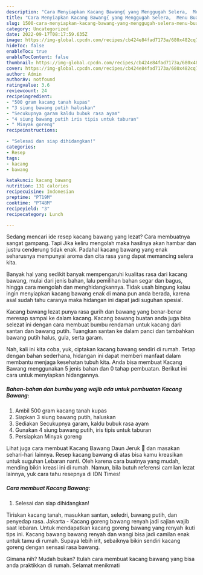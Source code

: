 ```yaml
---
description: "Cara Menyiapkan Kacang Bawang{ yang Menggugah Selera,  Menu Buat lebaran"
title: "Cara Menyiapkan Kacang Bawang{ yang Menggugah Selera,  Menu Buat lebaran"
slug: 1500-cara-menyiapkan-kacang-bawang-yang-menggugah-selera-menu-buat-lebaran
category: Uncategorized
date: 2022-09-17T08:17:59.635Z
image: https://img-global.cpcdn.com/recipes/cb424e84fad7173a/680x482cq70/kacang-bawang-foto-resep-utama.jpg
hideToc: false
enableToc: true
enableTocContent: false
thumbnail: https://img-global.cpcdn.com/recipes/cb424e84fad7173a/680x482cq70/kacang-bawang-foto-resep-utama.jpg
cover: https://img-global.cpcdn.com/recipes/cb424e84fad7173a/680x482cq70/kacang-bawang-foto-resep-utama.jpg
author: Admin
authorAv: notfound
ratingvalue: 3.6
reviewcount: 24
recipeingredient:
- "500 gram kacang tanah kupas"
- "3 siung bawang putih haluskan"
- "Secukupnya garam kaldu bubuk rasa ayam"
- "4 siung bawang putih iris tipis untuk taburan"
- " Minyak goreng"
recipeinstructions:

- "Selesai dan siap dihidangkan!"
categories:
- Resep
tags:
- kacang
- bawang

katakunci: kacang bawang 
nutrition: 131 calories
recipecuisine: Indonesian
preptime: "PT19M"
cooktime: "PT48M"
recipeyield: "3"
recipecategory: Lunch

---
```



Sedang mencari ide resep kacang bawang yang lezat? Cara membuatnya sangat gampang. Tapi Jika keliru mengolah maka hasilnya akan hambar dan justru cenderung tidak enak. Padahal kacang bawang yang enak seharusnya mempunyai aroma dan cita rasa yang dapat memancing selera kita.


Banyak hal yang sedikit banyak mempengaruhi kualitas rasa dari kacang bawang, mulai dari jenis bahan, lalu pemilihan bahan segar dan bagus, hingga cara mengolah dan menghidangkannya. Tidak usah bingung kalau ingin menyiapkan kacang bawang enak di mana pun anda berada, karena asal sudah tahu caranya maka hidangan ini dapat jadi suguhan spesial.

Kacang bawang lezat punya rasa gurih dan bawang yang benar-benar meresap sampai ke dalam kacang. Kacang bawang buatan anda juga bisa selezat ini dengan cara membuat bumbu rendaman untuk kacang dari santan dan bawang putih. Tuangkan santan ke dalam panci dan tambahkan bawang putih halus, gula, serta garam.


Nah, kali ini kita coba, yuk, ciptakan kacang bawang sendiri di rumah. Tetap dengan bahan sederhana, hidangan ini dapat memberi manfaat dalam membantu menjaga kesehatan tubuh kita. Anda bisa membuat Kacang Bawang menggunakan 5 jenis bahan dan 0 tahap pembuatan. Berikut ini cara untuk menyiapkan hidangannya.

<!--inarticleads1-->

##### Bahan-bahan dan bumbu yang wajib ada untuk pembuatan Kacang Bawang:

1. Ambil 500 gram kacang tanah kupas
1. Siapkan 3 siung bawang putih, haluskan
1. Sediakan Secukupnya garam, kaldu bubuk rasa ayam
1. Gunakan 4 siung bawang putih, iris tipis untuk taburan
1. Persiapkan  Minyak goreng


Lihat juga cara membuat Kacang Bawang Daun Jeruk 🍊 dan masakan sehari-hari lainnya. Resep kacang bawang di atas bisa kamu kreasikan untuk suguhan Lebaran nanti. Oleh karena cara buatnya yang mudah, mending bikin kreasi ini di rumah. Namun, bila butuh referensi camilan lezat lainnya, yuk cara tahu resepnya di IDN Times! 

<!--inarticleads2-->

##### Cara membuat Kacang Bawang:


1. Selesai dan siap dihidangkan!

Tiriskan kacang tanah, masukkan santan, seledri, bawang putih, dan penyedap rasa. Jakarta - Kacang goreng bawang renyah jadi sajian wajib saat lebaran. Untuk mendapatkan kacang goreng bawang yang renyah ikuti tips ini. Kacang bawang bawang renyah dan wangi bisa jadi camilan enak untuk tamu di rumah. Supaya lebih irit, sebaiknya bikin sendiri kacang goreng dengan sensasi rasa bawang. 

Gimana nih? Mudah bukan? Itulah cara membuat kacang bawang yang bisa anda praktikkan di rumah. Selamat menikmati
